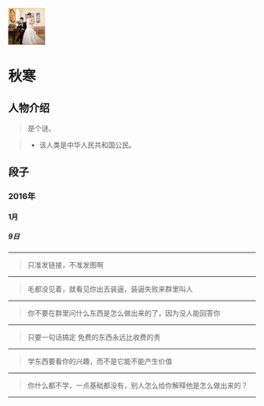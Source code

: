 ![2323](https://github.com/ice1000/dialogs/blob/master/icon/fallfreeze.jpg)
# 秋寒

## 人物介绍

> 是个谜。

>+ 该人类是中华人民共和国公民。

## 段子

### 2016年

#### 1月

##### 9日

---
> 只准发链接，不准发图啊

---
> 毛都没见着，就看见你出去装逼，装逼失败来群里叫人

---
> 你不要在群里问什么东西是怎么做出来的了，因为没人能回答你

---
> 只要一句话搞定   免费的东西永远比收费的贵

---
> 学东西要看你的兴趣，而不是它能不能产生价值

---
> 你什么都不学，一点基础都没有，别人怎么给你解释他是怎么做出来的？

---